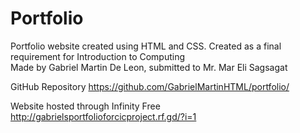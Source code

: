 # Portfolio
Portfolio website created using HTML and CSS.
Created as a final requirement for Introduction to Computing\
Made by Gabriel Martin De Leon, submitted to Mr. Mar Eli Sagsagat

GitHub Repository
https://github.com/GabrielMartinHTML/portfolio/

Website hosted through Infinity Free
http://gabrielsportfolioforcicproject.rf.gd/?i=1
